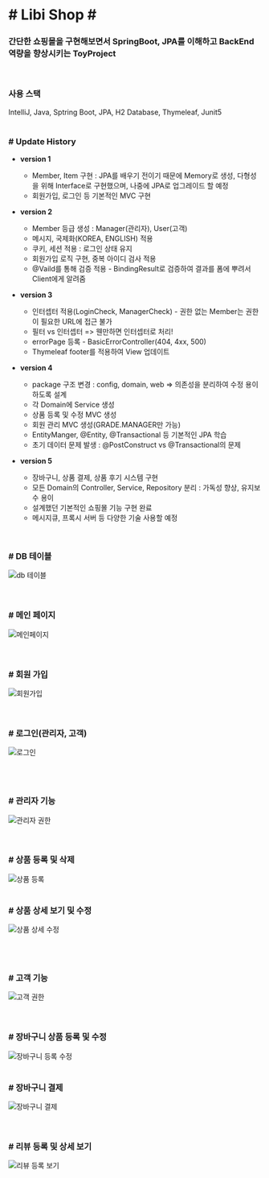 <h1> # Libi Shop #</h1>  
<h3>간단한 쇼핑몰을 구현해보면서 SpringBoot, JPA를 이해하고 BackEnd 역량을 향상시키는 ToyProject </h3>
<br>
<h3>사용 스택</h3>  
IntelliJ, Java, Sptring Boot, JPA, H2 Database, Thymeleaf, Junit5  
<br>
<br>
<h3># Update History</h3>  

* **version 1**
  - Member, Item 구현 : JPA를 배우기 전이기 때문에 Memory로 생성, 다형성을 위해 Interface로 구현했으며, 나중에 JPA로 업그레이드 할 예정
  - 회원가입, 로그인 등 기본적인 MVC 구현
  
* **version 2**
  - Member 등급 생성 : Manager(관리자), User(고객)
  - 메시지, 국제화(KOREA, ENGLISH) 적용 
  - 쿠키, 세션 적용 : 로그인 상태 유지
  - 회원가입 로직 구현, 중복 아이디 검사 적용
  - @Vaild를 통해 검증 적용 - BindingResult로 검증하여 결과를 폼에 뿌려서 Client에게 알려줌
  
* **version 3**
  - 인터셉터 적용(LoginCheck, ManagerCheck) - 권한 없는 Member는 권한이 필요한 URL에 접근 불가
  - 필터 vs 인터셉터 => 웬만하면 인터셉터로 처리!
  - errorPage 등록 - BasicErrorController(404, 4xx, 500)
  - Thymeleaf footer를 적용하여 View 업데이트

* **version 4**
  - package 구조 변경 : config, domain, web => 의존성을 분리하여 수정 용이하도록 설계
  - 각 Domain에 Service 생성
  - 상품 등록 및 수정 MVC 생성
  - 회원 관리 MVC 생성(GRADE.MANAGER만 가능)
  - EntityManger, @Entity, @Transactional 등 기본적인 JPA 학습
  - 초기 데이터 문제 발생 : @PostConstruct vs @Transactional의 문제
  
* **version 5**
  - 장바구니, 상품 결제, 상품 후기 시스템 구현
  - 모든 Domain의 Controller, Service, Repository 분리 : 가독성 향상, 유지보수 용이
  - 설계했던 기본적인 쇼핑몰 기능 구현 완료
  - 메시지큐, 프록시 서버 등 다양한 기술 사용할 예정

<br>
<h3># DB 테이블 </h3>

![db 테이블](https://user-images.githubusercontent.com/53072057/130027046-9cc49678-f46d-4fca-a144-faaf12cb0e8d.JPG)  
<br>
<br>
<h3># 메인 페이지</h3>  

![메인페이지](https://user-images.githubusercontent.com/53072057/129016350-ee502013-4fd0-4d49-bba2-6c0eb7350ee5.JPG)  
<br>
<br>
<h3># 회원 가입</h3>  

![회원가입](https://user-images.githubusercontent.com/53072057/129016362-d368af2d-b73e-4acf-848e-678a83ddfc82.JPG)  
<br>
<br>
<h3># 로그인(관리자, 고객)</h3>  

![로그인](https://user-images.githubusercontent.com/53072057/129016344-7d1139e3-0626-4764-9ccd-163ba9228c2c.JPG)  
<br>
<br>
<br>
<h3># 관리자 기능</h3>  

![관리자 권한](https://user-images.githubusercontent.com/53072057/129016341-39bbf60d-0aa4-491a-af92-a61b7a2e51a8.JPG)  
<br>
<br>
<h3># 상품 등록 및 삭제</h3>  

![상품 등록](https://user-images.githubusercontent.com/53072057/129016353-a74e4a25-2ad4-4e6f-93c8-1115cd7003f8.JPG)
<br>
<br>
<h3># 상품 상세 보기 및 수정</h3>  

![상품 상세   수정](https://user-images.githubusercontent.com/53072057/129016356-4e67fe11-8d4d-47da-a75e-37b7f57588f7.JPG)  
<br>
<br>
<br>
<h3># 고객 기능</h3>  

![고객 권한](https://user-images.githubusercontent.com/53072057/129016338-fdda58d8-f583-414c-bb36-1d3150e89199.JPG)  
<br>
<br>
<h3># 장바구니 상품 등록 및 수정</h3>  

![장바구니 등록   수정](https://user-images.githubusercontent.com/53072057/129016360-88b09e24-9262-44ac-8103-ae3af9230010.JPG)
<br>
<br>
<h3># 장바구니 결제</h3>  

![장바구니 결제](https://user-images.githubusercontent.com/53072057/129016359-0994ee12-ebb9-4c08-ab58-b43fe745357e.JPG)  
<br>
<br>
<h3># 리뷰 등록 및 상세 보기</h3>  

![리뷰 등록   보기](https://user-images.githubusercontent.com/53072057/129016347-5efd46ec-5e6c-4faf-9b7b-a3cf2c1a41d9.JPG)  
<br>
<br>
